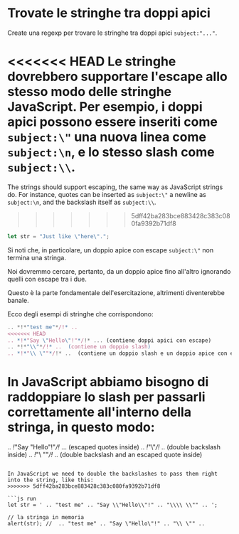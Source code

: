 # Trovate le stringhe tra doppi apici

Create una regexp per trovare le stringhe tra doppi apici `subject:"..."`.

<<<<<<< HEAD
Le stringhe dovrebbero supportare l'escape allo stesso modo delle stringhe JavaScript. Per esempio, i doppi apici possono essere inseriti come `subject:\"` una nuova linea come `subject:\n`, e lo stesso slash come `subject:\\`.
=======
The strings should support escaping, the same way as JavaScript strings do. For instance, quotes can be inserted as `subject:\"` a newline as `subject:\n`, and the backslash itself as `subject:\\`.
>>>>>>> 5dff42ba283bce883428c383c080fa9392b71df8

```js
let str = "Just like \"here\".";
```

Si noti che, in particolare, un doppio apice con escape `subject:\"` non termina una stringa.

Noi dovremmo cercare, pertanto, da un doppio apice fino all'altro ignorando quelli con escape tra i due.

Questo è la parte fondamentale dell'esercitazione, altrimenti diventerebbe banale.

Ecco degli esempi di stringhe che corrispondono:
```js
.. *!*"test me"*/!* ..  
<<<<<<< HEAD
.. *!*"Say \"Hello\"!"*/!* ... (contiene doppi apici con escape)
.. *!*"\\"*/!* ..  (contiene un doppio slash)
.. *!*"\\ \""*/!* ..  (contiene un doppio slash e un doppio apice con escape)
```

In JavaScript abbiamo bisogno di raddoppiare lo slash per passarli correttamente all'interno della stringa, in questo modo:
=======
.. *!*"Say \"Hello\"!"*/!* ... (escaped quotes inside)
.. *!*"\\"*/!* ..  (double backslash inside)
.. *!*"\\ \""*/!* ..  (double backslash and an escaped quote inside)
```

In JavaScript we need to double the backslashes to pass them right into the string, like this:
>>>>>>> 5dff42ba283bce883428c383c080fa9392b71df8

```js run
let str = ' .. "test me" .. "Say \\"Hello\\"!" .. "\\\\ \\"" .. ';

// la stringa in memoria
alert(str); //  .. "test me" .. "Say \"Hello\"!" .. "\\ \"" ..
```
